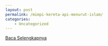 ```yaml
---
layout: post
permalink: /mimpi-kereta-api-menurut-islam/
categories:
    - Uncategorized
---
```


[Baca Selengkapnya](/03)